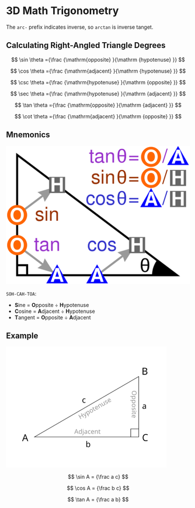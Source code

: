 # 3D Math Trigonometry

The `arc-` prefix indicates inverse, so `arctan` is inverse tanget.

## Calculating Right-Angled Triangle Degrees

$$
\sin \theta ={\frac {\mathrm{opposite} }{\mathrm {hypotenuse} }}
$$

$$
\cos \theta ={\frac {\mathrm{adjacent} }{\mathrm {hypotenuse} }}
$$

$$
\csc \theta ={\frac {\mathrm{hypotenuse} }{\mathrm {opposite} }}
$$

$$
\sec \theta ={\frac {\mathrm{hypotenuse} }{\mathrm {adjacent} }}
$$

$$
\tan \theta ={\frac {\mathrm{opposite} }{\mathrm {adjacent} }}
$$

$$
\cot \theta ={\frac {\mathrm{adjacent} }{\mathrm {opposite} }}
$$

## Mnemonics

![Mnemonics](assets/3d-math-trigonometry-triangle-mnemonics.png)

`SOH-CAH-TOA`:

- **S**ine = **O**pposite ÷ **H**ypotenuse
- **C**osine = **A**djacent ÷ **H**ypotenuse
- **T**angent = **O**pposite ÷ **A**djacent

## Example

![Trigonometry triangle](assets/3d-math-trigonometry-triangle.png)

$$
\sin A = {\frac a c}
$$

$$
\cos A = {\frac b c}
$$

$$
\tan A = {\frac a b}
$$